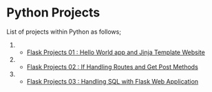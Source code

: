 # Python Projects

List of projects within Python as follows;

1. - [Flask Projects 01 : Hello World app and Jinja Template Website](./P-01-hello-world-app-Jinja-Template/README.md)

2. - [Flask Projects 02 : If Handling Routes and Get Post Methods](./P-02-If-Handling-Routes-and-Get-Post-Methods/README.md)

3. - [Flask Projects 03 : Handling SQL with Flask Web Application](./P-03-Handling-SQL-with-Flask-Web-Application/README.md)